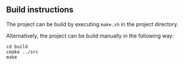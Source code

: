 ## Build instructions

The project can be build by executing `make.sh` in the project directory.

Alternatively, the project can be build manually in the following way:

    cd build
    cmake ../src
    make
